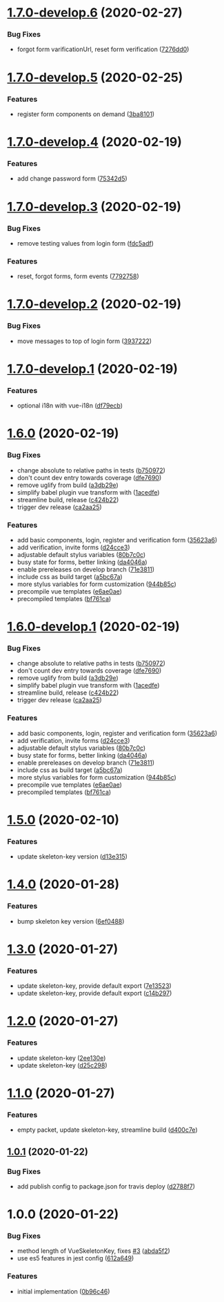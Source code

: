 # [1.7.0-develop.6](https://github.com/rocketbase-io/vue-skeleton-key/compare/v1.7.0-develop.5...v1.7.0-develop.6) (2020-02-27)


### Bug Fixes

* forgot form varificationUrl, reset form verification ([7276dd0](https://github.com/rocketbase-io/vue-skeleton-key/commit/7276dd07464d0d7b01fd9f4d8e49e3350a717bac))

# [1.7.0-develop.5](https://github.com/rocketbase-io/vue-skeleton-key/compare/v1.7.0-develop.4...v1.7.0-develop.5) (2020-02-25)


### Features

* register form components on demand ([3ba8101](https://github.com/rocketbase-io/vue-skeleton-key/commit/3ba81014b76622f14b37a5e5332091221ddee202))

# [1.7.0-develop.4](https://github.com/rocketbase-io/vue-skeleton-key/compare/v1.7.0-develop.3...v1.7.0-develop.4) (2020-02-19)


### Features

* add change password form ([75342d5](https://github.com/rocketbase-io/vue-skeleton-key/commit/75342d5de58ab7d85db18fddb18241c536e5153e))

# [1.7.0-develop.3](https://github.com/rocketbase-io/vue-skeleton-key/compare/v1.7.0-develop.2...v1.7.0-develop.3) (2020-02-19)


### Bug Fixes

* remove testing values from login form ([fdc5adf](https://github.com/rocketbase-io/vue-skeleton-key/commit/fdc5adfb759c49ba23a704d7946ade6ced075d49))


### Features

* reset, forgot forms, form events ([7792758](https://github.com/rocketbase-io/vue-skeleton-key/commit/7792758b8df46b398518a53b81b1a1d19df98d82))

# [1.7.0-develop.2](https://github.com/rocketbase-io/vue-skeleton-key/compare/v1.7.0-develop.1...v1.7.0-develop.2) (2020-02-19)


### Bug Fixes

* move messages to top of login form ([3937222](https://github.com/rocketbase-io/vue-skeleton-key/commit/39372225db2b7072a75359d72c598a93f4a29979))

# [1.7.0-develop.1](https://github.com/rocketbase-io/vue-skeleton-key/compare/v1.6.0...v1.7.0-develop.1) (2020-02-19)


### Features

* optional i18n with vue-i18n ([df79ecb](https://github.com/rocketbase-io/vue-skeleton-key/commit/df79ecb5cd293398c56b9973803cd689585abde4))

# [1.6.0](https://github.com/rocketbase-io/vue-skeleton-key/compare/v1.5.0...v1.6.0) (2020-02-19)


### Bug Fixes

* change absolute to relative paths in tests ([b750972](https://github.com/rocketbase-io/vue-skeleton-key/commit/b7509722246723ea7f56a693da629cd1e154f202))
* don't count dev entry towards coverage ([dfe7690](https://github.com/rocketbase-io/vue-skeleton-key/commit/dfe7690e90b21c8535744938fa8b1a4adee0df75))
* remove uglify from build ([a3db29e](https://github.com/rocketbase-io/vue-skeleton-key/commit/a3db29e3c678b5a7187c1ff390e3fc9af658cafd))
* simplify babel plugin vue transform with ([1acedfe](https://github.com/rocketbase-io/vue-skeleton-key/commit/1acedfec809c314d45f72a41876f5175560f0cf7))
* streamline build, release ([c424b22](https://github.com/rocketbase-io/vue-skeleton-key/commit/c424b2278e719fb190ccabdd419ad727bc714e8a))
* trigger dev release ([ca2aa25](https://github.com/rocketbase-io/vue-skeleton-key/commit/ca2aa257c5ae8b5da12cddbffa896b1d1c8dc3f5))


### Features

* add basic components, login, register and verification form ([35623a6](https://github.com/rocketbase-io/vue-skeleton-key/commit/35623a6c848bebcd14a6da6ec7722aed79a26c0d))
* add verification, invite forms ([d24cce3](https://github.com/rocketbase-io/vue-skeleton-key/commit/d24cce3946845d035f65f15211212760304942e3))
* adjustable default stylus variables ([80b7c0c](https://github.com/rocketbase-io/vue-skeleton-key/commit/80b7c0c0db9294dcda50a064ed9b12f74ced2c3e))
* busy state for forms, better linking ([da4046a](https://github.com/rocketbase-io/vue-skeleton-key/commit/da4046a56425bdfd6713626c4e372367e20d1e08))
* enable prereleases on develop branch ([71e3811](https://github.com/rocketbase-io/vue-skeleton-key/commit/71e3811780f21d7ac31e8a586cda582ab22e0419))
* include css as build target ([a5bc67a](https://github.com/rocketbase-io/vue-skeleton-key/commit/a5bc67a609bdb9bf2b1418a91458e468f0df45fd))
* more stylus variables for form customization ([944b85c](https://github.com/rocketbase-io/vue-skeleton-key/commit/944b85c10713ab34291a0231f16b02064b2135c7))
* precompile vue templates ([e6ae0ae](https://github.com/rocketbase-io/vue-skeleton-key/commit/e6ae0aeb4dc126141869713c910286acaa115634))
* precompiled templates ([bf761ca](https://github.com/rocketbase-io/vue-skeleton-key/commit/bf761ca7fe708d5ebffe6a682cab4986d0886bf6))

# [1.6.0-develop.1](https://github.com/rocketbase-io/vue-skeleton-key/compare/v1.5.0...v1.6.0-develop.1) (2020-02-19)


### Bug Fixes

* change absolute to relative paths in tests ([b750972](https://github.com/rocketbase-io/vue-skeleton-key/commit/b7509722246723ea7f56a693da629cd1e154f202))
* don't count dev entry towards coverage ([dfe7690](https://github.com/rocketbase-io/vue-skeleton-key/commit/dfe7690e90b21c8535744938fa8b1a4adee0df75))
* remove uglify from build ([a3db29e](https://github.com/rocketbase-io/vue-skeleton-key/commit/a3db29e3c678b5a7187c1ff390e3fc9af658cafd))
* simplify babel plugin vue transform with ([1acedfe](https://github.com/rocketbase-io/vue-skeleton-key/commit/1acedfec809c314d45f72a41876f5175560f0cf7))
* streamline build, release ([c424b22](https://github.com/rocketbase-io/vue-skeleton-key/commit/c424b2278e719fb190ccabdd419ad727bc714e8a))
* trigger dev release ([ca2aa25](https://github.com/rocketbase-io/vue-skeleton-key/commit/ca2aa257c5ae8b5da12cddbffa896b1d1c8dc3f5))


### Features

* add basic components, login, register and verification form ([35623a6](https://github.com/rocketbase-io/vue-skeleton-key/commit/35623a6c848bebcd14a6da6ec7722aed79a26c0d))
* add verification, invite forms ([d24cce3](https://github.com/rocketbase-io/vue-skeleton-key/commit/d24cce3946845d035f65f15211212760304942e3))
* adjustable default stylus variables ([80b7c0c](https://github.com/rocketbase-io/vue-skeleton-key/commit/80b7c0c0db9294dcda50a064ed9b12f74ced2c3e))
* busy state for forms, better linking ([da4046a](https://github.com/rocketbase-io/vue-skeleton-key/commit/da4046a56425bdfd6713626c4e372367e20d1e08))
* enable prereleases on develop branch ([71e3811](https://github.com/rocketbase-io/vue-skeleton-key/commit/71e3811780f21d7ac31e8a586cda582ab22e0419))
* include css as build target ([a5bc67a](https://github.com/rocketbase-io/vue-skeleton-key/commit/a5bc67a609bdb9bf2b1418a91458e468f0df45fd))
* more stylus variables for form customization ([944b85c](https://github.com/rocketbase-io/vue-skeleton-key/commit/944b85c10713ab34291a0231f16b02064b2135c7))
* precompile vue templates ([e6ae0ae](https://github.com/rocketbase-io/vue-skeleton-key/commit/e6ae0aeb4dc126141869713c910286acaa115634))
* precompiled templates ([bf761ca](https://github.com/rocketbase-io/vue-skeleton-key/commit/bf761ca7fe708d5ebffe6a682cab4986d0886bf6))

# [1.5.0](https://github.com/rocketbase-io/vue-skeleton-key/compare/v1.4.0...v1.5.0) (2020-02-10)


### Features

* update skeleton-key version ([d13e315](https://github.com/rocketbase-io/vue-skeleton-key/commit/d13e3155921515880d6060cc3e88c20339dfd388))

# [1.4.0](https://github.com/rocketbase-io/vue-skeleton-key/compare/v1.3.0...v1.4.0) (2020-01-28)


### Features

* bump skeleton key version ([6ef0488](https://github.com/rocketbase-io/vue-skeleton-key/commit/6ef048845a61566fed906b4d701d78e94f4270aa))

# [1.3.0](https://github.com/rocketbase-io/vue-skeleton-key/compare/v1.2.0...v1.3.0) (2020-01-27)


### Features

* update skeleton-key, provide default export ([7e13523](https://github.com/rocketbase-io/vue-skeleton-key/commit/7e1352342ffa065114dcffca3d1fdf7a29c6bffe))
* update skeleton-key, provide default export ([c14b297](https://github.com/rocketbase-io/vue-skeleton-key/commit/c14b297b2db569774350b1330a1f72ea430305ec))

# [1.2.0](https://github.com/rocketbase-io/vue-skeleton-key/compare/v1.1.0...v1.2.0) (2020-01-27)


### Features

* update skeleton-key ([2ee130e](https://github.com/rocketbase-io/vue-skeleton-key/commit/2ee130e1363543789179c0177f559ec319fb0be6))
* update skeleton-key ([d25c298](https://github.com/rocketbase-io/vue-skeleton-key/commit/d25c298bc2b04409d2bee2e1d1a2b303e2088c4c))

# [1.1.0](https://github.com/rocketbase-io/vue-skeleton-key/compare/v1.0.1...v1.1.0) (2020-01-27)


### Features

* empty packet, update skeleton-key, streamline build ([d400c7e](https://github.com/rocketbase-io/vue-skeleton-key/commit/d400c7e20913e56eb11072faf075915c2aa09d74))

## [1.0.1](https://github.com/rocketbase-io/vue-skeleton-key/compare/v1.0.0...v1.0.1) (2020-01-22)


### Bug Fixes

* add publish config to package.json for travis deploy ([d2788f7](https://github.com/rocketbase-io/vue-skeleton-key/commit/d2788f7ecae5d59558af2bd213f46998df2d63e9))

# 1.0.0 (2020-01-22)


### Bug Fixes

* method length of VueSkeletonKey, fixes [#3](https://github.com/rocketbase-io/vue-skeleton-key/issues/3) ([abda5f2](https://github.com/rocketbase-io/vue-skeleton-key/commit/abda5f266fc62c0812ae8f05eb26a47acedf12c7))
* use es5 features in jest config ([612a649](https://github.com/rocketbase-io/vue-skeleton-key/commit/612a649d7d0ac3bd4db2271a597953e6443769bd))


### Features

* initial implementation ([0b96c46](https://github.com/rocketbase-io/vue-skeleton-key/commit/0b96c46fbe220b416f6f7cd1a667da3146e78d70))
